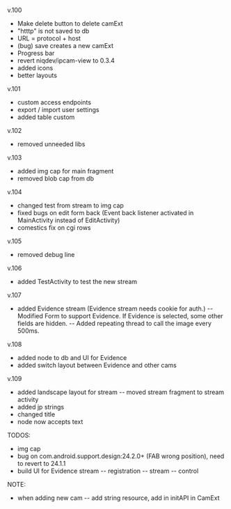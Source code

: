 v.100
- Make delete button to delete camExt
- "htttp" is not saved to db
- URL = protocol + host
- (bug) save creates a new camExt
- Progress bar
- revert niqdev/ipcam-view to 0.3.4
- added icons
- better layouts

v.101

- custom access endpoints
- export / import user settings
- added table custom

v.102
- removed unneeded libs

v.103
- added img cap for main fragment
- removed blob cap from db

v.104
- changed test from stream to img cap
- fixed bugs on edit form back (Event back listener activated in MainActivity instead of EditActivity)
- comestics fix on cgi rows

v.105
- removed debug line

v.106
- added  TestActivity to test the new stream

v.107
- added Evidence stream (Evidence stream needs cookie for auth.)
-- Modified Form to support Evidence. If Evidence is selected, some other fields are hidden.
-- Added repeating thread to call the image every 500ms.

v.108
- added node to db and UI for Evidence
- added switch layout between Evidence and other cams

v.109
- added landscape layout for stream
-- moved stream fragment to stream activity
- added jp strings
- changed title
- node now accepts text

TODOS:
- img cap
- bug on com.android.support.design:24.2.0+ (FAB wrong position), need to revert to 24.1.1
- build UI for Evidence stream
-- registration
-- stream
-- control

NOTE:
- when adding new cam
-- add string resource, add in initAPI in CamExt